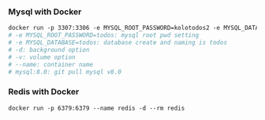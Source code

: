 ### Mysql with Docker

```dockerfile
docker run -p 3307:3306 -e MYSQL_ROOT_PASSWORD=kolotodos2 -e MYSQL_DATABASE=todos -d -v todos:/db --name todos mysql:8.0 
# -e MYSQL_ROOT_PASSWORD=todos: mysql root pwd setting
# -e MYSQL_DATABASE=todos: database create and naming is todos
# -d: background option
# -v: volume option 
# --name: container name
# mysql:8.0: git pull mysql v8.0
```

### Redis with Docker
```dockerfile
docker run -p 6379:6379 --name redis -d --rm redis
```
